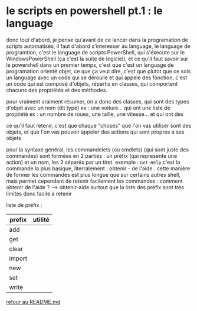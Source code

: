 # le scripts en powershell pt.1 : le language

donc tout d'abord, je pense qu'avant de ce lancer dans la programation de scripts automatisés, il faut d'abord s'interesser au language, le language de programtion, c'est le language de scripts PowerShell, qui s'éxecute sur le WindowsPowerShell (ça c'est la suite de logiciel), et ce qu'il faut savoir sur le powershell dans un premier temps, c'est que c'est un language de programation orienté objet, ce que ça veut dire, c'est que plutot que ce sois un language avec un code qui se déroulle et qui appele des fonction, c'est un code qui est composé d'objets, répartis en classes, qui comportent chacuns des propriétés et des méthodes.

pour vraiment vraiment résumer, on a donc des classes, qui sont des types d'objet avec un nom (dit type) ex : une voiture... qui ont une liste de proptiété ex : un nombre de roues, une taille, une vitesse... et qui ont des 

ce qu'il faut retenir, c'est que chaque "choses" que l'on vas utiliser sont des objets, et que l'on vas pouvoir appeler des actions qui sont propres a ses objets 

pour la syntaxe général, les commandelets (ou cmdlets) (qui sont juste des commandes) sont formées en 2 parties : un préfix (qui represente une action) et un nom, les 2 séparés par un tiret. exemple : ```Get-Help``` c'est la commande la plus basique, literralement : obtenir - de l'aide .
cette manière de former les commandes est plus longue que sur certains autres shell, mais permet cependant de retenir facilement les commandes : comment obtenir de l'aide ? --> obtenir-aide
surtout que la liste des préfix sont très limités donc facile à retenir 

liste de préfix :

|prefix | utilité |
|----|--------|
|add| |
|get| |
|clear| |
|import| |
|new| |
|set| |
|write| |



[retour au README.md](https://github.com/LBROCHARD/cours-linux)
